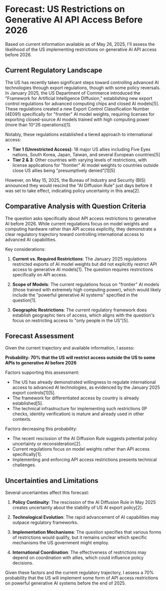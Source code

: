 # Forecast: US Restrictions on Generative AI API Access Before 2026

Based on current information available as of May 26, 2025, I'll assess the likelihood of the US implementing restrictions on generative AI API access before 2026.

## Current Regulatory Landscape

The US has recently taken significant steps toward controlling advanced AI technologies through export regulations, though with some policy reversals. In January 2025, the US Department of Commerce introduced the "Framework for Artificial Intelligence Diffusion," establishing new export control regulations for advanced computing chips and closed AI models[5]. These regulations created a new Export Control Classification Number (4E091) specifically for "frontier" AI model weights, requiring licenses for exporting closed-source AI models trained with high computing power (more than 10^26 operations)[1].

Notably, these regulations established a tiered approach to international access:

- **Tier 1 (Unrestricted Access)**: 18 major US allies including Five Eyes nations, South Korea, Japan, Taiwan, and several European countries[5]
- **Tier 2 & 3**: Other countries with varying levels of restrictions, with license applications for "frontier" AI model weights to countries outside close US allies being "presumptively denied"[1][5]

However, on May 15, 2025, the Bureau of Industry and Security (BIS) announced they would rescind the "AI Diffusion Rule" just days before it was set to take effect, indicating policy uncertainty in this area[2].

## Comparative Analysis with Question Criteria

The question asks specifically about API access restrictions to generative AI before 2026. While current regulations focus on model weights and computing hardware rather than API access explicitly, they demonstrate a clear regulatory trajectory toward controlling international access to advanced AI capabilities.

Key considerations:

1. **Current vs. Required Restrictions**: The January 2025 regulations restricted exports of AI model weights but did not explicitly restrict API access to generative AI models[1]. The question requires restrictions specifically on API access.

2. **Scope of Models**: The current regulations focus on "frontier" AI models (those trained with extremely high computing power), which would likely include the "powerful generative AI systems" specified in the question[1].

3. **Geographic Restrictions**: The current regulatory framework does establish geographic tiers of access, which aligns with the question's focus on restricting access to "only people in the US"[5].

## Forecast Assessment

Given the current trajectory and available information, I assess:

**Probability: 70% that the US will restrict access outside the US to some APIs to generative AI before 2026**

Factors supporting this assessment:

- The US has already demonstrated willingness to regulate international access to advanced AI technologies, as evidenced by the January 2025 export controls[1][5].
- The framework for differentiated access by country is already established[5].
- The technical infrastructure for implementing such restrictions (IP checks, identity verification) is mature and already used in other contexts.

Factors decreasing this probability:

- The recent rescission of the AI Diffusion Rule suggests potential policy uncertainty or reconsideration[2].
- Current regulations focus on model weights rather than API access specifically[1].
- Implementing and enforcing API access restrictions presents technical challenges.

## Uncertainties and Limitations

Several uncertainties affect this forecast:

1. **Policy Continuity**: The rescission of the AI Diffusion Rule in May 2025 creates uncertainty about the stability of US AI export policy[2].

2. **Technological Evolution**: The rapid advancement of AI capabilities may outpace regulatory frameworks.

3. **Implementation Mechanisms**: The question specifies that various forms of restrictions would qualify, but it remains unclear which specific mechanisms the US government might employ.

4. **International Coordination**: The effectiveness of restrictions may depend on coordination with allies, which could influence policy decisions.

Given these factors and the current regulatory trajectory, I assess a 70% probability that the US will implement some form of API access restrictions on powerful generative AI systems before the end of 2025.